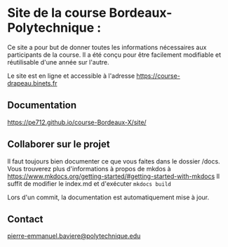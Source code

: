 # Site de la course Bordeaux-Polytechnique : 
Ce site a pour but de donner toutes les informations nécessaires aux participants de la course. Il a été conçu pour être facilement modifiable et réutilisable d'une année sur l'autre.

Le site est en ligne et accessible à l'adresse https://course-drapeau.binets.fr

## Documentation
https://pe712.github.io/course-Bordeaux-X/site/

## Collaborer sur le projet
Il faut toujours bien documenter ce que vous faites dans le dossier /docs. Vous trouverez plus d'informations à propos de mkdos à https://www.mkdocs.org/getting-started/#getting-started-with-mkdocs Il suffit de modifier le index.md et d'exécuter `mkdocs build`

Lors d'un commit, la documentation est automatiquement mise à jour.

## Contact

pierre-emmanuel.baviere@polytechnique.edu

